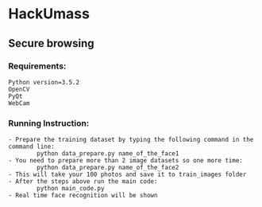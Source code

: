 # HackUmass

## Secure browsing

### Requirements:  
   
    Python version=3.5.2   
    OpenCV  
    PyQt  
    WebCam   
     
### Running Instruction:  
    
    - Prepare the training dataset by typing the following command in the command line:  
            python data_prepare.py name_of_the_face1  
    - You need to prepare more than 2 image datasets so one more time:  
            python data_prepare.py name_of_the_face2    
    - This will take your 100 photos and save it to train_images folder  
    - After the steps above run the main code:  
            python main_code.py    
    - Real time face recognition will be shown  
    
